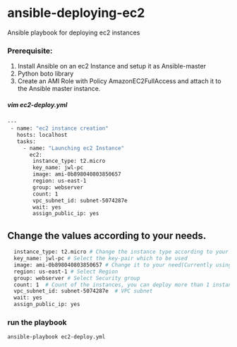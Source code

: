 # ansible-deploying-ec2
Ansible playbook for deploying ec2 instances
### Prerequisite:
1. Install Ansible on an ec2 Instance and setup it as Ansible-master
2. Python boto library
3. Create an AMI Role with Policy AmazonEC2FullAccess and attach it to the Ansible master instance.

##### vim ec2-deploy.yml

```sh
---
 - name: "ec2 instance creation"
   hosts: localhost
   tasks:
     - name: "Launching ec2 Instance"
       ec2:
        instance_type: t2.micro
        key_name: jwl-pc
        image: ami-0b898040803850657
        region: us-east-1
        group: webserver
        count: 1
        vpc_subnet_id: subnet-5074287e
        wait: yes
        assign_public_ip: yes
```
Change the values according to your needs.
---
```sh
  instance_type: t2.micro # Change the instance type according to your requirement
  key_name: jwl-pc # Select the key-pair which to be used
  image: ami-0b898040803850657 # Change it to your need(Currently using Amazon Linux)
  region: us-east-1 # Select Region
  group: webserver # Select Security group
  count: 1  # Count of the instances, you can deploy more than 1 instances
  vpc_subnet_id: subnet-5074287e  # VPC subnet
  wait: yes
  assign_public_ip: yes
```

###  run the playbook
```sh
ansible-playbook ec2-deploy.yml
```
